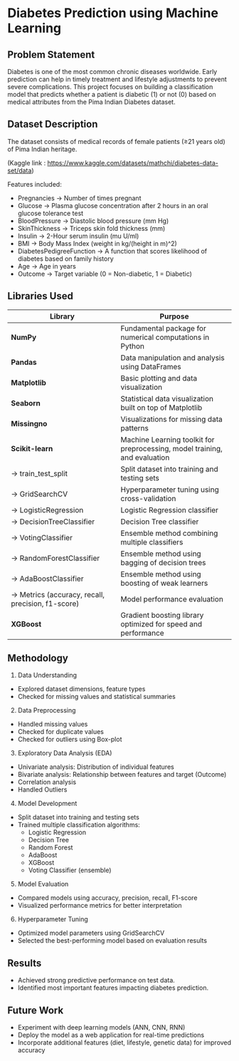 # Diabetes Prediction using Machine Learning
## Problem Statement
Diabetes is one of the most common chronic diseases worldwide. Early prediction can help in timely treatment and lifestyle adjustments to prevent severe complications.
This project focuses on building a classification model that predicts whether a patient is diabetic (1) or not (0) based on medical attributes from the Pima Indian Diabetes dataset.

## Dataset Description
The dataset consists of medical records of female patients (≥21 years old) of Pima Indian heritage.

(Kaggle link : https://www.kaggle.com/datasets/mathchi/diabetes-data-set/data)

Features included:
- Pregnancies → Number of times pregnant
- Glucose → Plasma glucose concentration after 2 hours in an oral glucose tolerance test
- BloodPressure → Diastolic blood pressure (mm Hg)
- SkinThickness → Triceps skin fold thickness (mm)
- Insulin → 2-Hour serum insulin (mu U/ml)
- BMI → Body Mass Index (weight in kg/(height in m)^2)
- DiabetesPedigreeFunction → A function that scores likelihood of diabetes based on family history
- Age → Age in years
- Outcome → Target variable (0 = Non-diabetic, 1 = Diabetic)

## Libraries Used
| Library       | Purpose                                                                 |
|---------------|-------------------------------------------------------------------------|
| **NumPy**     | Fundamental package for numerical computations in Python                |
| **Pandas**    | Data manipulation and analysis using DataFrames                         |
| **Matplotlib**| Basic plotting and data visualization                                   |
| **Seaborn**   | Statistical data visualization built on top of Matplotlib               |
| **Missingno** | Visualizations for missing data patterns                                |
| **Scikit-learn** | Machine Learning toolkit for preprocessing, model training, and evaluation |
| → train_test_split | Split dataset into training and testing sets                       |
| → GridSearchCV | Hyperparameter tuning using cross-validation                           |
| → LogisticRegression | Logistic Regression classifier                                   |
| → DecisionTreeClassifier | Decision Tree classifier                                    |
| → VotingClassifier | Ensemble method combining multiple classifiers                     |
| → RandomForestClassifier | Ensemble method using bagging of decision trees              |
| → AdaBoostClassifier | Ensemble method using boosting of weak learners                  |
| → Metrics (accuracy, recall, precision, f1-score) | Model performance evaluation |
| **XGBoost**   | Gradient boosting library optimized for speed and performance        

## Methodology
1. Data Understanding
- Explored dataset dimensions, feature types
- Checked for missing values and statistical summaries

2. Data Preprocessing
- Handled missing values
- Checked for duplicate values
- Checked for outliers using Box-plot

3. Exploratory Data Analysis (EDA)
- Univariate analysis: Distribution of individual features
- Bivariate analysis: Relationship between features and target (Outcome)
- Correlation analysis
- Handled Outliers

4. Model Development
- Split dataset into training and testing sets
- Trained multiple classification algorithms:
  - Logistic Regression
  - Decision Tree
  - Random Forest
  - AdaBoost
  - XGBoost
  - Voting Classifier (ensemble)

5. Model Evaluation
- Compared models using accuracy, precision, recall, F1-score
- Visualized performance metrics for better interpretation

6. Hyperparameter Tuning
- Optimized model parameters using GridSearchCV
- Selected the best-performing model based on evaluation results

## Results
- Achieved strong predictive performance on test data.
- Identified most important features impacting diabetes prediction.
  
## Future Work
- Experiment with deep learning models (ANN, CNN, RNN)
- Deploy the model as a web application for real-time predictions
- Incorporate additional features (diet, lifestyle, genetic data) for improved accuracy
